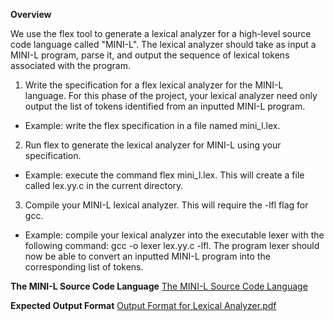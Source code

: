 **Overview**

We use the flex tool to generate a lexical analyzer for a high-level source code language called "MINI-L". The lexical analyzer should take as input a MINI-L program, parse it, and output the sequence of lexical tokens associated with the program.

1. Write the specification for a flex lexical analyzer for the MINI-L language. For this phase of the project, your lexical analyzer need only output the list of tokens identified from an inputted MINI-L program.
- Example: write the flex specification in a file named mini_l.lex.
2. Run flex to generate the lexical analyzer for MINI-L using your specification.
- Example: execute the command flex mini_l.lex. This will create a file called lex.yy.c in the current directory.
3. Compile your MINI-L lexical analyzer. This will require the -lfl flag for gcc.
- Example: compile your lexical analyzer into the executable lexer with the following command: gcc -o lexer lex.yy.c -lfl. The program lexer should now be able to convert an inputted MINI-L program into the corresponding list of tokens.

**The MINI-L Source Code Language**
[The MINI-L Source Code Language](https://github.com/rvinl001/CS152_Projects/blob/master/Phase1:%20Lexical%20Analyzer/The%20MINI-L%20Source%20Code%20Language.pdf)

**Expected Output Format**
[Output Format for Lexical Analyzer.pdf](https://github.com/rvinl001/CS152_Projects/blob/master/Phase1:%20Lexical%20Analyzer/Output%20Format%20for%20Lexical%20Analyzer.pdf)
